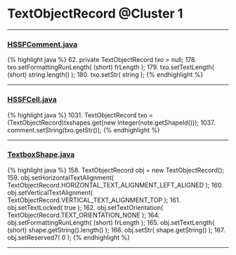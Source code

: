 # TextObjectRecord @Cluster 1

***

### [HSSFComment.java](https://searchcode.com/codesearch/view/15642324/)
{% highlight java %}
62. private TextObjectRecord txo = null;
178.         txo.setFormattingRunLength( (short) frLength );
179.         txo.setTextLength( (short) string.length() );
180.         txo.setStr( string );
{% endhighlight %}

***

### [HSSFCell.java](https://searchcode.com/codesearch/view/15642303/)
{% highlight java %}
1031. TextObjectRecord txo = (TextObjectRecord)txshapes.get(new Integer(note.getShapeId()));
1037. comment.setString(txo.getStr());
{% endhighlight %}

***

### [TextboxShape.java](https://searchcode.com/codesearch/view/15642364/)
{% highlight java %}
158. TextObjectRecord obj = new TextObjectRecord();
159. obj.setHorizontalTextAlignment( TextObjectRecord.HORIZONTAL_TEXT_ALIGNMENT_LEFT_ALIGNED );
160. obj.setVerticalTextAlignment( TextObjectRecord.VERTICAL_TEXT_ALIGNMENT_TOP );
161. obj.setTextLocked( true );
162. obj.setTextOrientation( TextObjectRecord.TEXT_ORIENTATION_NONE );
164. obj.setFormattingRunLength( (short) frLength );
165. obj.setTextLength( (short) shape.getString().length() );
166. obj.setStr( shape.getString() );
167. obj.setReserved7( 0 );
{% endhighlight %}

***

